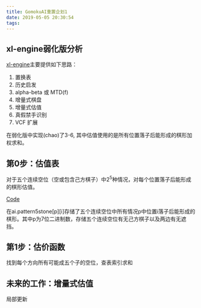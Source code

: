 ```yaml
---
title: GomokuAI重置企划1
date: 2019-05-05 20:30:54
tags:
---
```


## xl-engine弱化版分析

[xl-engine](https://github.com/accreator/xl-engine)主要提供如下思路：

1. 置换表
2. 历史启发
3. alpha-beta 或 MTD(f)
4. 增量式棋盘
5. 增量式估值
6. 真假禁手识别
7. VCF 扩展

在弱化版中实现(chao)了3-6, 其中估值使用的是所有位置落子后能形成的棋形加权求和。

## 第0步：估值表

对于五个连续空位（空或包含己方棋子）中$2^5$种情况，对每个位置落子后能形成的棋形估值。

[Code](https://gitee.com/zyayoung/Gomoku/blob/c3891f5114ec1f3deff165d26f05b6a992e864c0/main.cpp)

在ai.pattern5stone[p][i]存储了五个连续空位中所有情况p中位置i落子后能形成的棋形。其中p为7位二进制数，存储五个连续空位有无己方棋子以及两边有无遮挡。

## 第1步：估价函数

找到每个方向所有可能成五个子的空位，查表索引求和

## 未来的工作：增量式估值

局部更新

